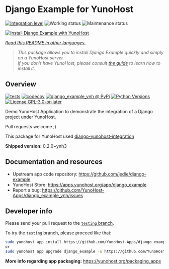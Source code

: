 <!--
N.B.: This README was automatically generated by <https://github.com/YunoHost/apps/tree/master/tools/readme_generator>
It shall NOT be edited by hand.
-->

# Django Example for YunoHost

[![Integration level](https://dash.yunohost.org/integration/django_example.svg)](https://ci-apps.yunohost.org/ci/apps/django_example/) ![Working status](https://ci-apps.yunohost.org/ci/badges/django_example.status.svg) ![Maintenance status](https://ci-apps.yunohost.org/ci/badges/django_example.maintain.svg)

[![Install Django Example with YunoHost](https://install-app.yunohost.org/install-with-yunohost.svg)](https://install-app.yunohost.org/?app=django_example)

*[Read this README in other languages.](./ALL_README.md)*

> *This package allows you to install Django Example quickly and simply on a YunoHost server.*  
> *If you don't have YunoHost, please consult [the guide](https://yunohost.org/install) to learn how to install it.*

## Overview

[![tests](https://github.com/YunoHost-Apps/django_example_ynh/actions/workflows/tests.yml/badge.svg?branch=main)](https://github.com/YunoHost-Apps/django_example_ynh/actions/workflows/tests.yml)
[![codecov](https://codecov.io/github/jedie/django_example_ynh/branch/main/graph/badge.svg)](https://app.codecov.io/github/jedie/django_example_ynh)
[![django_example_ynh @ PyPi](https://img.shields.io/pypi/v/django_example_ynh?label=django_example_ynh%20%40%20PyPi)](https://pypi.org/project/django_example_ynh/)
[![Python Versions](https://img.shields.io/pypi/pyversions/django_example_ynh)](https://github.com/YunoHost-Apps/django_example_ynh/blob/main/pyproject.toml)
[![License GPL-3.0-or-later](https://img.shields.io/pypi/l/django_example_ynh)](https://github.com/YunoHost-Apps/django_example_ynh/blob/main/LICENSE)

Demo YunoHost Application to demonstrate the integration of a Django project under YunoHost.

Pull requests welcome ;)

This package for YunoHost used [django-yunohost-integration](https://github.com/YunoHost-Apps/django_yunohost_integration)


**Shipped version:** 0.2.0~ynh3
## Documentation and resources

- Upstream app code repository: <https://github.com/jedie/django-example>
- YunoHost Store: <https://apps.yunohost.org/app/django_example>
- Report a bug: <https://github.com/YunoHost-Apps/django_example_ynh/issues>

## Developer info

Please send your pull request to the [`testing` branch](https://github.com/YunoHost-Apps/django_example_ynh/tree/testing).

To try the `testing` branch, please proceed like that:

```bash
sudo yunohost app install https://github.com/YunoHost-Apps/django_example_ynh/tree/testing --debug
or
sudo yunohost app upgrade django_example -u https://github.com/YunoHost-Apps/django_example_ynh/tree/testing --debug
```

**More info regarding app packaging:** <https://yunohost.org/packaging_apps>
